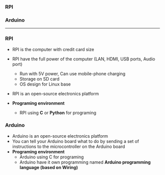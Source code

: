 ### RPI
### Arduino

------------------------------------------------------------

### RPI
* RPI is the computer with credit card size
* RPI have the full power of the computer (LAN, HDMI, USB ports, Audio port)
  * Run with 5V power, Can use mobile-phone charging 
  * Storage on SD card
  * OS design for Linux base
  
* RPI is an open-source electronics platform
  
* **Programing environment**
  * RPI using **C** or **Python** for programing 
  
### Arduino

* Arduino is an open-source electronics platform
* You can tell your Arduino board what to do by sending a set of instructions to the microcontroller on the Arduino board
* **Programing environment**
  * Arduino using C for programing
  * Arduino have it own programming named **Arduino programming language (based on Wiring)**

